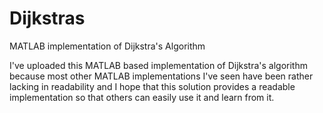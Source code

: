 # Dijkstras
MATLAB implementation of Dijkstra's Algorithm

I've uploaded this MATLAB based implementation of Dijkstra's algorithm because most other MATLAB implementations I've seen have been rather lacking in readability and I hope that this solution provides a readable implementation so that others can easily use it and learn from it. 
